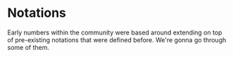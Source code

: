 # Notations
Early numbers within the community were based around extending on top of pre-existing notations that were defined before. We're gonna go through some of them.
